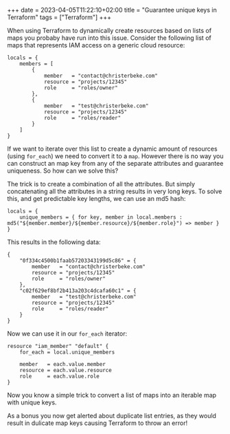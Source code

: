 +++ 
date = 2023-04-05T11:22:10+02:00
title = "Guarantee unique keys in Terraform"
tags = ["Terraform"]
+++

When using Terraform to dynamically create resources based on lists of maps you probaby have run into this issue.
Consider the following list of maps that represents IAM access on a generic cloud resource:

```hcl
locals = {
    members = [
        {
            member   = "contact@christerbeke.com"
            resource = "projects/12345"
            role     = "roles/owner"
        },
        {
            member   = "test@christerbeke.com"
            resource = "projects/12345"
            role     = "roles/reader"
        }
    ]
}
```

If we want to iterate over this list to create a dynamic amount of resources (using `for_each`) we need to convert it to a `map`.
However there is no way you can construct an map key from any of the separate attributes and guarantee uniqueness.
So how can we solve this?

The trick is to create a combination of all the attributes.
But simply concatenating all the attributes in a string results in very long keys.
To solve this, and get predictable key lengths, we can use an md5 hash:

```hcl
locals = {
    unique_members = { for key, member in local.members : md5("${member.member}/${member.resource}/${member.role}") => member }
}
```

This results in the following data:

```hcl
{
    "0f334c4500b1faab57203343199d5c86" = {
        member   = "contact@christerbeke.com"
        resource = "projects/12345"
        role     = "roles/owner"
    },
    "c02f629ef8bf2b413a203c4dcafa60c1" = {
        member   = "test@christerbeke.com"
        resource = "projects/12345"
        role     = "roles/reader"
    }
}
```

Now we can use it in our `for_each` iterator:

```hcl
resource "iam_member" "default" {
    for_each = local.unique_members

    member   = each.value.member
    resource = each.value.resource
    role     = each.value.role
}
```

Now you know a simple trick to convert a list of maps into an iterable map with unique keys.

As a bonus you now get alerted about duplicate list entries, as they would result in dulicate map keys causing Terraform to throw an error!
